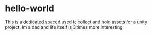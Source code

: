 # hello-world
This is a dedicated spaced used to collect and hold assets for a unity project. 
Im a dad and life itself is 3 times more interesting. 
